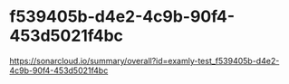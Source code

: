 # f539405b-d4e2-4c9b-90f4-453d5021f4bc
https://sonarcloud.io/summary/overall?id=examly-test_f539405b-d4e2-4c9b-90f4-453d5021f4bc
